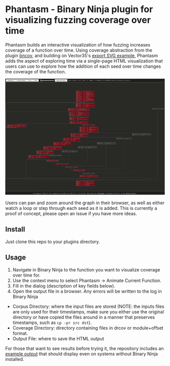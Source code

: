 # Phantasm - Binary Ninja plugin for visualizing fuzzing coverage over time

Phantasm builds an interactive visualization of how fuzzing increases coverage
of a function over time. Using coverage abstraction from the plugin
[bncov](https://github.com/ForAllSecure/bncov), and building on Vector35's
[export SVG example](https://github.com/Vector35/binaryninja-api/blob/dev/python/examples/export_svg.py),
Phantasm adds the aspect of exploring time via a single-page HTML visualization
that users can use to explore how the addition of each seed over time changes
the coverage of the function.

![Phantasm Demo](/images/phantasm_demo.gif)

Users can pan and zoom around the graph in their browser, as well as either
watch a loop or step through each seed as it is added. This is currently a proof
of concept, please open an issue if you have more ideas.

## Install

Just clone this repo to your plugins directory.

## Usage

1. Navigate in Binary Ninja to the function you want to visualize coverage over
   time for.
2. Use the context menu to select Phantasm -> Animate Current Function.
3. Fill in the dialog (description of key fields below).
4. Open the output file in a browser. Any errors will be written to the log in
   Binary Ninja

- Corpus Directory: where the input files are stored (NOTE: the inputs files are
  only used for their timestamps, make sure you either use the original
  directory or have copied the files around in a manner that preserves
  timestamps, such as `cp -pr src dst`).
- Coverage Directory: directory containing files in drcov or module+offset
  format.
- Output File: where to save the HTML output

For those that want to see results before trying it, the repository includes
an [example output](/test/example-output.html) that should display even on
systems without Binary Ninja installed.
